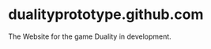 dualityprototype.github.com
===========================

The Website for the game Duality in development.
